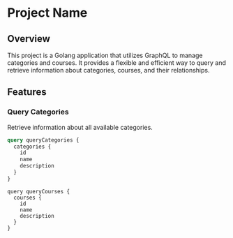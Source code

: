 # Project Name

## Overview

This project is a Golang application that utilizes GraphQL to manage categories and courses. It provides a flexible and efficient way to query and retrieve information about categories, courses, and their relationships.

## Features

### Query Categories

Retrieve information about all available categories.

```graphql
query queryCategories {
  categories {
    id
    name
    description
  }
}
```

```
query queryCourses {
  courses {
    id
    name
    description
  }
}
```
